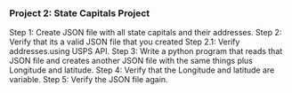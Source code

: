 ### Project 2: State Capitals Project

Step 1: Create JSON file with all state capitals and their addresses.
Step 2: Verify that its a valid JSON file  that you created
Step 2.1: Verify addresses.using USPS API.
Step 3: Write a python program that reads that JSON file and creates another JSON file with the same things plus Longitude and latitude.
Step 4: Verify that the Longitude and latitude are variable.
Step 5: Verify the JSON file again.
